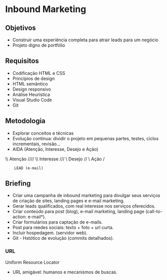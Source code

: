 
# Inbound Marketing

## Objetivos 
- Construir uma experiência completa para atrair leads para um negócio
- Projeto digno de portfólio

## Requisitos
- Codificação HTML e CSS
- Princípios de design
- HTML semântico
- Design responsivo
- Análise Heurística
- Visual Studio Code
- Git

## Metodologia
- Explorar conceitos e técnicas
- Evolução contínua: dividir o projeto em pequenas partes, testes, ciclos incrementais, revisão...
- AIDA (Atenção, Interesse, Desejo e Ação)

 \\\\     Atenção   ////
   \\\   Interesse ///
     \\   Desejo  //
       \   Ação  /

        LEAD (e-mail)

## Briefing
- Criar uma campanha de inbound marketing para divulgar seus serviços de criação de sites, landing pages e e-mail marketing.
- Gerar leads qualificados, com real interesse nos serviços oferecidos.
- Criar conteúdo para post (blog), e-mail marketing, landing page (call-to-action: e-mail*).
- Criar formulários para captação de e-mails.
- Post para reedes sociais: texto + foto + url curta.
- Incluir hospedagem. (servidor web).
- Git - Hstótico de evolução (commits detalhados).

### URL
Uniform Resource Locator

- URL amigável: humanos e mecanismos de buscas.